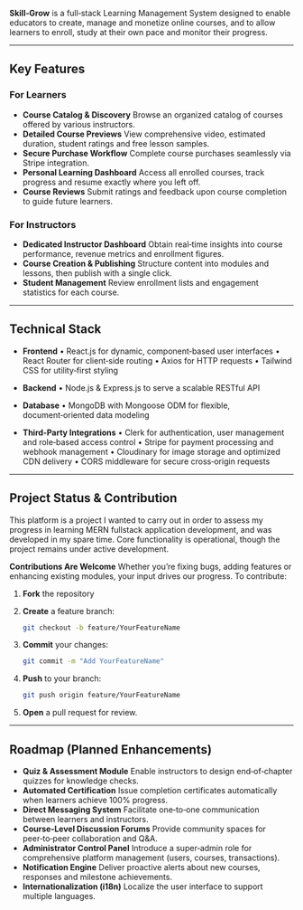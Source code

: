 **Skill‑Grow** is a full‑stack Learning Management System designed to enable educators to create, manage and monetize online courses, and to allow learners to enroll, study at their own pace and monitor their progress.

---

## Key Features

### For Learners

* **Course Catalog & Discovery**
  Browse an organized catalog of courses offered by various instructors.
* **Detailed Course Previews**
  View comprehensive video, estimated duration, student ratings and free lesson samples.
* **Secure Purchase Workflow**
  Complete course purchases seamlessly via Stripe integration.
* **Personal Learning Dashboard**
  Access all enrolled courses, track progress and resume exactly where you left off.
* **Course Reviews**
  Submit ratings and feedback upon course completion to guide future learners.

### For Instructors

* **Dedicated Instructor Dashboard**
  Obtain real‑time insights into course performance, revenue metrics and enrollment figures.
* **Course Creation & Publishing**
  Structure content into modules and lessons, then publish with a single click.
* **Student Management**
  Review enrollment lists and engagement statistics for each course.

---

## Technical Stack

* **Frontend**
  • React.js for dynamic, component‑based user interfaces
  • React Router for client‑side routing
  • Axios for HTTP requests
  • Tailwind CSS for utility‑first styling

* **Backend**
  • Node.js & Express.js to serve a scalable RESTful API

* **Database**
  • MongoDB with Mongoose ODM for flexible, document‑oriented data modeling

* **Third‑Party Integrations**
  • Clerk for authentication, user management and role‑based access control
  • Stripe for payment processing and webhook management
  • Cloudinary for image storage and optimized CDN delivery
  • CORS middleware for secure cross‑origin requests

---

## Project Status & Contribution

This platform is a project I wanted to carry out in order to assess my progress in learning MERN fullstack application development, and was developed in my spare time. Core functionality is operational, though the project remains under active development.

**Contributions Are Welcome**
Whether you’re fixing bugs, adding features or enhancing existing modules, your input drives our progress. To contribute:

1. **Fork** the repository
2. **Create** a feature branch:

   ```bash
   git checkout -b feature/YourFeatureName
   ```
3. **Commit** your changes:

   ```bash
   git commit -m "Add YourFeatureName"
   ```
4. **Push** to your branch:

   ```bash
   git push origin feature/YourFeatureName
   ```
5. **Open** a pull request for review.

---

## Roadmap (Planned Enhancements)

* **Quiz & Assessment Module**
  Enable instructors to design end‑of‑chapter quizzes for knowledge checks.
* **Automated Certification**
  Issue completion certificates automatically when learners achieve 100% progress.
* **Direct Messaging System**
  Facilitate one‑to‑one communication between learners and instructors.
* **Course‑Level Discussion Forums**
  Provide community spaces for peer‑to‑peer collaboration and Q\&A.
* **Administrator Control Panel**
  Introduce a super‑admin role for comprehensive platform management (users, courses, transactions).
* **Notification Engine**
  Deliver proactive alerts about new courses, responses and milestone achievements.
* **Internationalization (i18n)**
  Localize the user interface to support multiple languages.

